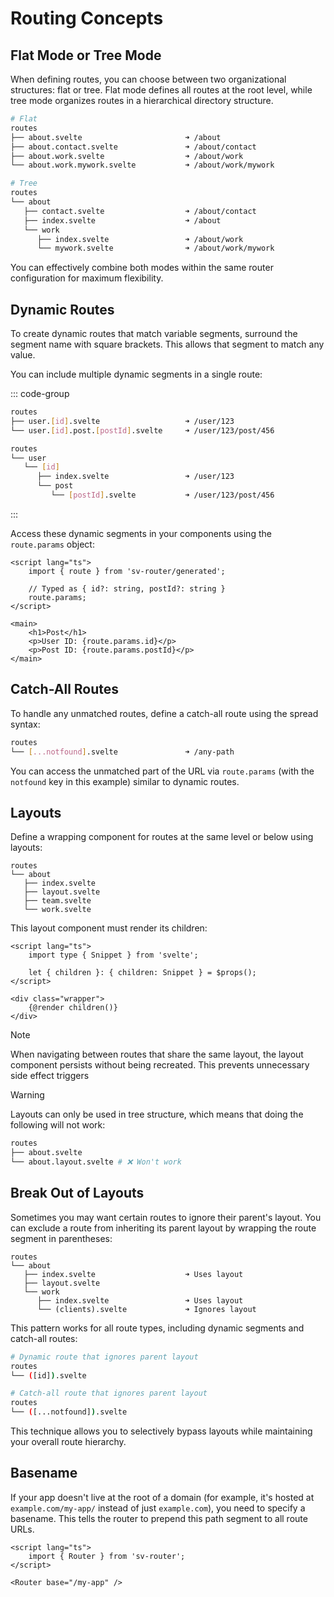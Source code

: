 # Routing Concepts

## Flat Mode or Tree Mode

When defining routes, you can choose between two organizational structures: flat or tree. Flat mode defines all routes at the root level, while tree mode organizes routes in a hierarchical directory structure.

```sh
# Flat
routes
├── about.svelte                       ➜ /about
├── about.contact.svelte               ➜ /about/contact
├── about.work.svelte                  ➜ /about/work
└── about.work.mywork.svelte           ➜ /about/work/mywork

# Tree
routes
└── about
   ├── contact.svelte                  ➜ /about/contact
   ├── index.svelte                    ➜ /about
   └── work
      ├── index.svelte                 ➜ /about/work
      └── mywork.svelte                ➜ /about/work/mywork
```

You can effectively combine both modes within the same router configuration for maximum flexibility.

## Dynamic Routes

To create dynamic routes that match variable segments, surround the segment name with square brackets. This allows that segment to match any value.

You can include multiple dynamic segments in a single route:

::: code-group

```sh [Flat mode]
routes
├── user.[id].svelte                   ➜ /user/123
└── user.[id].post.[postId].svelte     ➜ /user/123/post/456
```

```sh [Tree mode]
routes
└── user
   └── [id]
      ├── index.svelte                 ➜ /user/123
      └── post
         └── [postId].svelte           ➜ /user/123/post/456
```

:::

Access these dynamic segments in your components using the `route.params` object:

```svelte [Post.svelte]
<script lang="ts">
	import { route } from 'sv-router/generated';

	// Typed as { id?: string, postId?: string }
	route.params;
</script>

<main>
	<h1>Post</h1>
	<p>User ID: {route.params.id}</p>
	<p>Post ID: {route.params.postId}</p>
</main>
```

## Catch-All Routes

To handle any unmatched routes, define a catch-all route using the spread syntax:

```sh
routes
└── [...notfound].svelte               ➜ /any-path
```

You can access the unmatched part of the URL via `route.params` (with the `notfound` key in this example) similar to dynamic routes.

## Layouts

Define a wrapping component for routes at the same level or below using layouts:

```sh{4}
routes
└── about
   ├── index.svelte
   ├── layout.svelte
   ├── team.svelte
   └── work.svelte
```

This layout component must render its children:

```svelte [layout.svelte]
<script lang="ts">
	import type { Snippet } from 'svelte';

	let { children }: { children: Snippet } = $props();
</script>

<div class="wrapper">
	{@render children()}
</div>
```

> [!NOTE]
> When navigating between routes that share the same layout, the layout component persists without being recreated. This prevents unnecessary side effect triggers

> [!WARNING]
> Layouts can only be used in tree structure, which means that doing the following will not work:
>
> ```sh
> routes
> ├── about.svelte
> └── about.layout.svelte # ❌ Won't work
> ```

## Break Out of Layouts

Sometimes you may want certain routes to ignore their parent's layout. You can exclude a route from inheriting its parent layout by wrapping the route segment in parentheses:

```sh{7}
routes
└── about
   ├── index.svelte                    ➜ Uses layout
   ├── layout.svelte
   └── work
      ├── index.svelte                 ➜ Uses layout
      └── (clients).svelte             ➜ Ignores layout
```

This pattern works for all route types, including dynamic segments and catch-all routes:

```sh
# Dynamic route that ignores parent layout
routes
└── ([id]).svelte

# Catch-all route that ignores parent layout
routes
└── ([...notfound]).svelte
```

This technique allows you to selectively bypass layouts while maintaining your overall route hierarchy.

## Basename

If your app doesn't live at the root of a domain (for example, it's hosted at `example.com/my-app/` instead of just `example.com`), you need to specify a basename. This tells the router to prepend this path segment to all route URLs.


```svelte [App.svelte]
<script lang="ts">
	import { Router } from 'sv-router';
</script>

<Router base="/my-app" />
```
